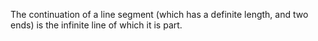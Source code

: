 The continuation of a line segment (which has a definite length, and two
ends) is the infinite line of which it is part.
